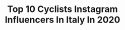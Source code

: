---
title: Top 10 Cyclists Instagram Influencers In Italy In 2020
description: >-
  Find top cyclists Instagram influencers in Italy in 2020. Most popular hashtags: #cycling #cyclinglife #iorestoacasa #bike.
platform: Instagram
profiles:
  - username: "leti_galva"
    fullname: >-
      Letizia Galvani
    location: "Italy"
    followers: 10426
    engagement: 1379
    commentsToLikes: 0.035477
    id: ck14k1z5pnbow0i194oav6afx
    verified: false
    hashtags: "#travelpicture, #vitadimontagna, #unavitainviaggio, #winelover"
  - username: "jarnoiotti"
    fullname: >-
      Jarno Iotti
    location: "Italy"
    followers: 7190
    engagement: 1372
    commentsToLikes: 0.022433
    id: ck0vxf9ccylyr0i19z86pfbkg
    verified: false
    hashtags: "#teatro, #film, #urbanandstreet, #sicily"
  - username: "fausto_masnada"
    fullname: >-
      Fausto Masnada
    location: "Italy"
    followers: 37676
    engagement: 901
    commentsToLikes: 0.027816
    id: ck5hcxhx4kfvq0i112d22ptra
    verified: true
    hashtags: "#day5, #day6, #day9, #mangiate"
  - username: "gianni_vermeersch"
    fullname: >-
      Gianni Vermeersch
    location: "Italy"
    followers: 9360
    engagement: 1134
    commentsToLikes: 0.024583
    id: ck6u3wfj809w40j71z1evq8ji
    verified: false
    hashtags: "#mycanyon, #brabantsepijl, #alpecinfenixstaysfit, #kermiscross"
  - username: "emidioland"
    fullname: >-
      Emidioland🎢
    location: "Italy"
    followers: 12714
    engagement: 465
    commentsToLikes: 0.094279
    id: ck602tlakj2l90i14jr2gvbc7
    verified: false
    hashtags: "#sweetmoment, #ethicsport, #sunday, #cyclingkits"
  - username: "maximilian_schachmann"
    fullname: >-
      Maximilian Schachmann
    location: "Italy"
    followers: 26406
    engagement: 1156
    commentsToLikes: 0.010336
    id: ck5hnfi02noze0i11s5zit6me
    verified: false
    hashtags: "#helpthemrise, #wecycleforthecookingrevolution, #excited, #bandofbrothers"
  - username: "marta_cavalli"
    fullname: >-
      MARTA CAVALLI | Cyclist
    location: "Italy"
    followers: 5843
    engagement: 1176
    commentsToLikes: 0.016400
    id: ck14l9o99tjl60i19cpc4cesr
    verified: false
    hashtags: "#christmas, #history, #noproblem, #thanks"
  - username: "virginiacancellieri"
    fullname: >-
      Virginia Cancellieri
    location: "Italy"
    followers: 39726
    engagement: 522
    commentsToLikes: 0.009176
    id: ck6txd02lx55g0j71vxgukn6k
    verified: false
    hashtags: "#surfgirl, #mtbgirls, #gravel, #gopro"
  - username: "cimo89"
    fullname: >-
      Davide Cimolai
    location: "Italy"
    followers: 32220
    engagement: 278
    commentsToLikes: 0.015870
    id: ck6ue48mioqrd0j71vy30vdot
    verified: false
    hashtags: "#amore, #larciano, #passionesportiva, #passione"
  - username: "rebigariboldi"
    fullname: >-
      Rebecca Gariboldi
    location: "Italy"
    followers: 14591
    engagement: 678
    commentsToLikes: 0.012895
    id: ck0w4tng30d1p0i1994iksuks
    verified: false
    hashtags: "#cxlover, #pinklover, #cruxlover, #cxlovers"
---